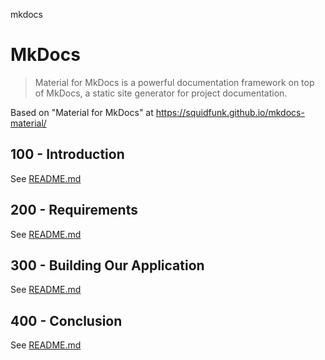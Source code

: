 mkdocs
# MkDocs

> Material for MkDocs is a powerful documentation framework on top of MkDocs, a static site generator for project documentation.

Based on "Material for MkDocs" at https://squidfunk.github.io/mkdocs-material/

## 100 - Introduction

See [README.md](./100/README.md)

## 200 - Requirements

See [README.md](./200/README.md)

## 300 - Building Our Application

See [README.md](./300/README.md)

## 400 - Conclusion

See [README.md](./400/README.md)
